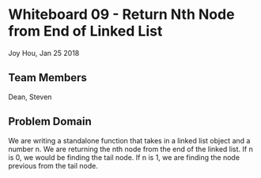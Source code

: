 # Whiteboard 09 - Return Nth Node from End of Linked List
Joy Hou, Jan 25 2018

## Team Members
Dean, Steven

## Problem Domain
We are writing a standalone function that takes in a linked list object and a number n. We are returning the nth node from the end of the linked list. If n is 0, we would be finding the tail node. If n is 1, we are finding the node previous from the tail node. 